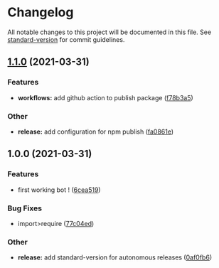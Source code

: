# Changelog

All notable changes to this project will be documented in this file. See [standard-version](https://github.com/conventional-changelog/standard-version) for commit guidelines.

## [1.1.0](https://github.com/xiorcal/rageferee/compare/v1.0.0...v1.1.0) (2021-03-31)

### Features

- **workflows:** add github action to publish package ([f78b3a5](https://github.com/xiorcal/rageferee/commit/f78b3a5e14eb4ae998e4e917275820e5e4ea694e))

### Other

- **release:** add configuration for npm publish ([fa0861e](https://github.com/xiorcal/rageferee/commit/fa0861e0a529afb16e13a41eb804e998319d6dd4))

## 1.0.0 (2021-03-31)

### Features

- first working bot ! ([6cea519](https://github.com/xiorcal/rageferee/commit/6cea519585a9db3e6313b0b1433f2916664f3f0b))

### Bug Fixes

- import>require ([77c04ed](https://github.com/xiorcal/rageferee/commit/77c04edba93c3d8c573266ca24cdf6e6a09ffd9f))

### Other

- **release:** add standard-version for autonomous releases ([0af0fb6](https://github.com/xiorcal/rageferee/commit/0af0fb694092544a67311cc026db6541884f3d6e))
